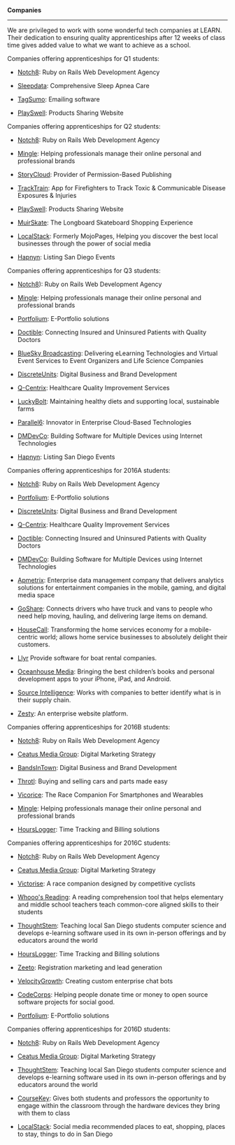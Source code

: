**Companies**

-----------

We are privileged to work with some wonderful tech companies at LEARN.
Their dedication to ensuring quality apprenticeships after 12 weeks of class time gives added value to what we want to achieve as a school.

  Companies offering apprenticeships for Q1 students:

- [Notch8](http://www.notch8.com/): Ruby on Rails Web Development Agency

- [Sleepdata](http://www.sleepdata.com/):  Comprehensive Sleep Apnea Care

- [TagSumo](http://tagsumo.com/):  Emailing software

- [PlaySwell](http://www.playswell.com/):  Products Sharing Website

Companies offering apprenticeships for Q2 students:

- [Notch8](http://www.notch8.com/):  Ruby on Rails Web Development Agency

- [Mingle](http://www.minglellc.com/):  Helping professionals manage their online personal and professional brands

- [StoryCloud](http://www.storycloud.com/):  Provider of Permission-Based Publishing

- [TrackTrain](https://www.exposuretrackerapp.com/):  App for Firefighters to Track Toxic & Communicable Disease Exposures & Injuries

- [PlaySwell](http://www.playswell.com/):  Products Sharing Website

- [MuirSkate](https://www.muirskate.com/):   The Longboard Skateboard Shopping Experience

- [LocalStack](http://www.localstack.com/):   Formerly MojoPages, Helping you discover the best local businesses through the power of social media

- [Hapnyn](http://www.hapnyn.com/events):   Listing San Diego Events

Companies offering apprenticeships for Q3 students:

- [Notch8](http://www.notch8.com/)):  Ruby on Rails Web Development Agency

- [Mingle](http://www.minglellc.com/):  Helping professionals manage their online personal and professional brands

- [Portfolium](https://portfolium.com/):  E-Portfolio solutions

- [Doctible](https://www.doctible.com/):  Connecting Insured and Uninsured Patients with Quality Doctors

- [BlueSky Broadcasting](http://blueskybroadcast.com/):  Delivering eLearning Technologies and Virtual Event Services to Event Organizers and Life Science Companies

- [DiscreteUnits](http://discreteunits.com/):   Digital Business and Brand Development

- [Q-Centrix](http://www.q-centrix.com/):   Healthcare Quality Improvement Services

- [LuckyBolt](https://www.luckybolt.com/):  Maintaining healthy diets and supporting local, sustainable farms

- [Parallel6](http://www.parallel6.com/):  Innovator in Enterprise Cloud-Based Technologies

- [DMDevCo](http://dmdevco.com/):   Building Software for Multiple Devices using Internet Technologies

- [Hapnyn](http://www.hapnyn.com/events):  Listing San Diego Events

Companies offering apprenticeships for 2016A students:

- [Notch8](http://www.notch8.com/):  Ruby on Rails Web Development Agency

- [Portfolium](https://portfolium.com/):  E-Portfolio solutions

- [DiscreteUnits](http://discreteunits.com/):   Digital Business and Brand Development

- [Q-Centrix](http://www.q-centrix.com/):   Healthcare Quality Improvement Services

- [Doctible](https://www.doctible.com/):  Connecting Insured and Uninsured Patients with Quality Doctors

- [DMDevCo](http://dmdevco.com/):   Building Software for Multiple Devices using Internet Technologies

- [Apmetrix](http://apmetrix.com):  Enterprise data management company that delivers analytics solutions for entertainment companies in the mobile, gaming, and digital media space

- [GoShare](https://goshare.co ):  Connects drivers who have truck and vans to people who need help moving, hauling, and delivering large items on demand.

- [HouseCall](http://tryhousecall.com ):  Transforming the home services economy for a mobile-centric world; allows home service businesses to absolutely delight their customers.

- [Llyr](http://llyr.co )  Provide software for boat rental companies.

- [Oceanhouse Media](http://www.oceanhousemedia.com/):  Bringing the best children’s books and personal development apps to your iPhone, iPad, and Android.

- [Source Intelligence](http://www.sourceintelligence.com/):  Works with companies to better identify what is in their supply chain.

- [Zesty](http://zesty.io):  An enterprise website platform.

Companies offering apprenticeships for 2016B students:

- [Notch8](http://www.notch8.com/):  Ruby on Rails Web Development Agency

- [Ceatus Media Group](http://www.ceatus.com/):  Digital Marketing Strategy

- [BandsInTown](http://news.bandsintown.com/home):  Digital Business and Brand Development

- [Throtl](https://www.throtl.com/):  Buying and selling cars and parts made easy

- [Vicorice](http://victorise.com/):  The Race Companion For Smartphones and Wearables

- [Mingle](http://www.minglellc.com/):  Helping professionals manage their online personal and professional brands

- [HoursLogger](https://hourslogger.com/website):  Time Tracking and Billing solutions

Companies offering apprenticeships for 2016C students:

- [Notch8](http://www.notch8.com/):  Ruby on Rails Web Development Agency

- [Ceatus Media Group](http://www.ceatus.com/):  Digital Marketing Strategy

- [Victorise](http://victorise.com/):  A race companion designed by competitive cyclists

- [Whooo's Reading](https://www.whooosreading.org/whooos_reading):  A reading comprehension tool that helps elementary and middle school teachers teach common-core aligned skills to their students

- [ThoughtStem](http://www.thoughtstem.com/home):  Teaching local San Diego students computer science and develops e-learning software used in its own in-person offerings and by educators around the world

- [HoursLogger](https://hourslogger.com/website):  Time Tracking and Billing solutions

- [Zeeto](http://zeeto.io/):  Registration marketing and lead generation

- [VelocityGrowth](http://www.velocitygrowth.com/):  Creating custom enterprise chat bots

- [CodeCorps](https://codecorps.org/):  Helping people donate time or money to open source software projects for social good.

- [Portfolium](https://portfolium.com/):  E-Portfolio solutions

Companies offering apprenticeships for 2016D students:

- [Notch8](http://www.notch8.com/):  Ruby on Rails Web Development Agency

- [Ceatus Media Group](http://www.ceatus.com/):  Digital Marketing Strategy

- [ThoughtStem](http://www.thoughtstem.com/home):  Teaching local San Diego students computer science and develops e-learning software used in its own in-person offerings and by educators around the world

- [CourseKey](http://www.thecoursekey.com):  Gives both students and professors the opportunity to engage within the classroom through the hardware devices they bring with them to class

- [LocalStack](https://www.localstack.com/san-diego-ca):  Social media recommended places to eat, shopping, places to stay, things to do in San Diego
